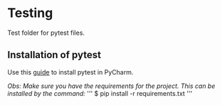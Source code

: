 # Testing
Test folder for pytest files.

## Installation of pytest
Use this [guide](https://www.jetbrains.com/help/pycharm/pytest.html) to install pytest in PyCharm.

*Obs: Make sure you have the requirements for the project. This can be installed by the command:*
'''
$ pip install -r requirements.txt 
'''

